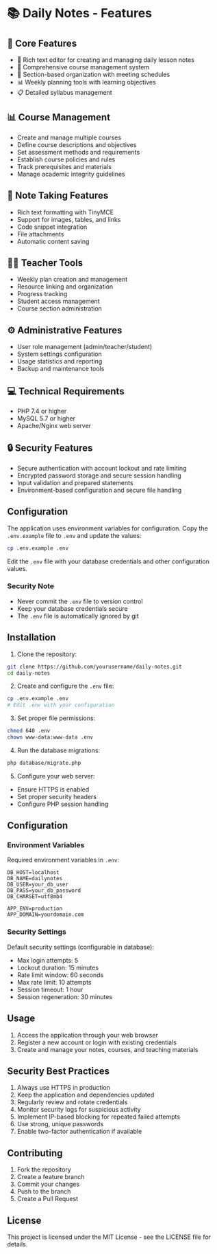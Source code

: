 # 📚 Daily Notes - Features

## 🎯 Core Features
- 📝 Rich text editor for creating and managing daily lesson notes
- 📅 Comprehensive course management system
- 👥 Section-based organization with meeting schedules
- 📊 Weekly planning tools with learning objectives
- 📋 Detailed syllabus management


## 📊 Course Management
- Create and manage multiple courses
- Define course descriptions and objectives
- Set assessment methods and requirements
- Establish course policies and rules
- Track prerequisites and materials
- Manage academic integrity guidelines

## 📝 Note Taking Features
- Rich text formatting with TinyMCE
- Support for images, tables, and links
- Code snippet integration
- File attachments
- Automatic content saving

## 👨‍🏫 Teacher Tools
- Weekly plan creation and management
- Resource linking and organization
- Progress tracking
- Student access management
- Course section administration

## ⚙️ Administrative Features
- User role management (admin/teacher/student)
- System settings configuration
- Usage statistics and reporting
- Backup and maintenance tools


## 💻 Technical Requirements
- PHP 7.4 or higher
- MySQL 5.7 or higher
- Apache/Nginx web server

## 🔒 Security Features
- Secure authentication with account lockout and rate limiting
- Encrypted password storage and secure session handling
- Input validation and prepared statements
- Environment-based configuration and secure file handling


## Configuration

The application uses environment variables for configuration. Copy the `.env.example` file to `.env` and update the values:

```bash
cp .env.example .env
```

Edit the `.env` file with your database credentials and other configuration values.

### Security Note
- Never commit the `.env` file to version control
- Keep your database credentials secure
- The `.env` file is automatically ignored by git



## Installation

1. Clone the repository:
```bash
git clone https://github.com/yourusername/daily-notes.git
cd daily-notes
```

2. Create and configure the `.env` file:
```bash
cp .env.example .env
# Edit .env with your configuration
```

3. Set proper file permissions:
```bash
chmod 640 .env
chown www-data:www-data .env
```

4. Run the database migrations:
```bash
php database/migrate.php
```

5. Configure your web server:
- Ensure HTTPS is enabled
- Set proper security headers
- Configure PHP session handling

## Configuration

### Environment Variables
Required environment variables in `.env`:
```
DB_HOST=localhost
DB_NAME=dailynotes
DB_USER=your_db_user
DB_PASS=your_db_password
DB_CHARSET=utf8mb4

APP_ENV=production
APP_DOMAIN=yourdomain.com
```

### Security Settings
Default security settings (configurable in database):
- Max login attempts: 5
- Lockout duration: 15 minutes
- Rate limit window: 60 seconds
- Max rate limit: 10 attempts
- Session timeout: 1 hour
- Session regeneration: 30 minutes

## Usage

1. Access the application through your web browser
2. Register a new account or login with existing credentials
3. Create and manage your notes, courses, and teaching materials

## Security Best Practices

1. Always use HTTPS in production
2. Keep the application and dependencies updated
3. Regularly review and rotate credentials
4. Monitor security logs for suspicious activity
5. Implement IP-based blocking for repeated failed attempts
6. Use strong, unique passwords
7. Enable two-factor authentication if available

## Contributing

1. Fork the repository
2. Create a feature branch
3. Commit your changes
4. Push to the branch
5. Create a Pull Request

## License

This project is licensed under the MIT License - see the LICENSE file for details.
